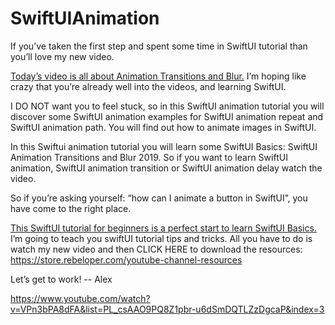 # SwiftUIAnimation

If you’ve taken the first step and spent some time in SwiftUI tutorial than you’ll love my new video. 

[Today’s video is all about Animation Transitions and Blur.](https://www.youtube.com/watch?v=VPn3bPA8dFA)
I’m hoping like crazy that you’re already well into the videos, and learning SwiftUI. 

I DO NOT want you to feel stuck, so in this SwiftUI animation tutorial you will discover some SwiftUI animation examples for SwiftUI animation repeat and SwiftUI animation path. You will find out how to animate images in SwiftUI.

In this Swiftui animation tutorial you will learn some SwiftUI Basics: SwiftUI Animation Transitions and Blur 2019. So if you want to learn SwiftUI animation, SwiftUI animation transition or SwiftUI animation delay watch the video.

So if you’re asking yourself: “how can I animate a button in SwiftUI”, you have come to the right place. 

[This SwiftUI tutorial for beginners is a perfect start to learn SwiftUI Basics.](https://www.youtube.com/watch?v=VPn3bPA8dFA) I’m going to teach you swiftUI tutorial tips and tricks. All you have to do is watch my new video and then CLICK HERE to download the resources:  https://store.rebeloper.com/youtube-channel-resources

Let’s get to work!
-- Alex

https://www.youtube.com/watch?v=VPn3bPA8dFA&list=PL_csAAO9PQ8Z1pbr-u6dSmDQTLZzDgcaP&index=3
